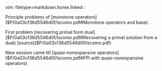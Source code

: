 vim: filetype=markdown.home.linked :

Principle problems of [monotone operators]($P/0a03cf36d5546d0f/lscomo.pdf#Monotone operators and base).

First problem [recovering primal form dual]($P/0a03cf36d5546d0f/lscomo.pdf#Recovering a primal solution from a dual)
[source]($P/0a03cf36d5546d0f/lscomo.pdf)

New session came till [quasi-nonexpansive operators]($P/0a03cf36d5546d0f/lscomo.pdf#FPI with quasi-nonexpansive operators)
